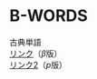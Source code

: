 # B-WORDS
古典単語<br>
[リンク](https://r52-jp.github.io/B-WORDS/main.html)（$`\beta`$版）<br>
[リンク2](https://r52-jp.github.io/B-WORDS/passage.html)（$p$版）
